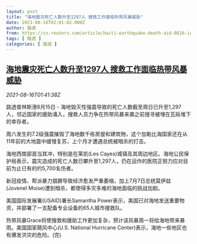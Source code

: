 ```yaml
---
layout: post
title: "海地震灾死亡人数升至1297人 搜救工作面临热带风暴威胁"
date: 2021-08-16T02:01:02.000Z
author: 路透
from: https://cn.reuters.com/article/haiti-earthquake-death-aid-0816-idCNKBS2FH041
tags: [ 路透 ]
categories: [ 路透 ]
---
```

<!--1629079262000-->
[海地震灾死亡人数升至1297人 搜救工作面临热带风暴威胁](https://cn.reuters.com/article/haiti-earthquake-death-aid-0816-idCNKBS2FH041)
------

<div>
<div><i>2021-08-16T01:41:38Z</i></div><p>路透普林斯港8月15日 - 海地毁灭性强震导致的死亡人数截至周日已升至1,297人，邻近国家的援助涌入，搜救人员力争在热带风暴来袭之前搜寻被埋在瓦砾堆下的幸存者。</p><p>周六发生的7.2级强震摧毁了海地数千栋房屋和建筑物，这个加勒比海国家还在从11年前的大地震中缓慢复苏，上个月才遭遇总统被暗杀的打击。</p><p>海地西南部首当其冲，特别是在莱凯(Les Cayes)城镇及其周边地区。海地公民保护局表示，震灾造成的死亡人数已攀升至1,297人，仍在运作的医院正努力应对目前为止已有的约5,700名伤者。</p><p>新冠疫情、帮派暴力猖獗导致经济愈发严重萎缩，加上7月7日总统莫伊兹(Jovenel Moise)遭到暗杀，都使得多灾多难的海地面临的挑战加剧。</p><p>美国国际发展署(USAID)署长Samantha Power表示，美国已对海地发送重要物资，并部署了一支配备专业设备的65人城市搜救队。</p><p>热带风暴Grace将使搜救和援助工作更加复杂，预计该风暴周一将给海地带来暴雨。美国国家飓风中心(U.S. National Hurricane Center)表示，海地一些地区也有爆发洪灾的危险。(完)</p>
</div>
